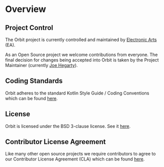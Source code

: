 # Overview

## Project Control

The Orbit project is currently controlled and maintained by [Electronic Arts](https://www.ea.com) \(EA\).

As an Open Source project we welcome contributions from everyone. The final decision for changes being accepted into Orbit is taken by the Project Maintainer \(currently [Joe Hegarty](https://github.com/joehegarty)\).

## Coding Standards

Orbit adheres to the standard Kotlin Style Guide / Coding Conventions which can be found [here](https://kotlinlang.org/docs/reference/coding-conventions.html).

## License

Orbit is licensed under the BSD 3-clause license. See it [here](https://github.com/orbit/orbit/blob/next/LICENSE).

## Contributor License Agreement

Like many other open source projects we require contributors to agree to our Contributor License Agreement \(CLA\) which can be found [here](https://github.com/orbit/orbit/blob/master/CONTRIBUTING.md).

